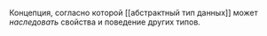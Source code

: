 Концепция, согласно которой [[абстрактный тип данных]] может *наследовать* свойства и поведение других типов.
